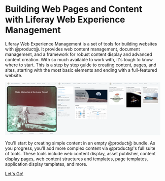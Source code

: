 # Building Web Pages and Content with Liferay Web Experience Management

Liferay Web Experience Management is a set of tools for building websites with 
@product@. It provides web content management, document management, and a 
framework for robust content display and advanced content creation. With so much 
available to work with, it's tough to know where to start. This is a step by 
step guide to creating content, pages, and sites, starting with the most basic 
elements and ending with a full-featured website. 

![Figure x: A preview of the final site.](../../images/001-final-site-preview.png)

You'll start by creating simple content in an empty @product@ bundle. As you 
progress, you'll add more complex content via @product@'s full suite of tools. 
These tools include web content display, asset publisher, content display pages, 
web content structures and templates, page templates, application display 
templates, and more. 

<a class="go-link btn btn-primary" href="/discover/portal/-/knowledge_base/7-0/setting-up-liferay">Let's Go!<span class="icon-circle-arrow-right"></span></a>